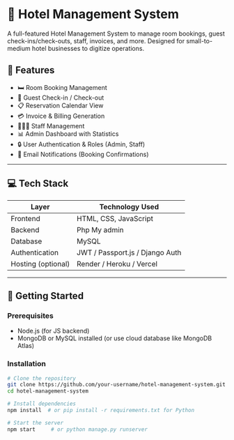 # 🏨 Hotel Management System

A full-featured Hotel Management System to manage room bookings, guest check-ins/check-outs, staff, invoices, and more. Designed for small-to-medium hotel businesses to digitize operations.

## 📌 Features

- 🛏️ Room Booking Management
- 👤 Guest Check-in / Check-out
- 📋 Reservation Calendar View
- 💳 Invoice & Billing Generation
- 🧑‍🤝‍🧑 Staff Management
- 📊 Admin Dashboard with Statistics
- 🔒 User Authentication & Roles (Admin, Staff)
- 📨 Email Notifications (Booking Confirmations)

---

## 💻 Tech Stack

| Layer         | Technology Used               |
|---------------|-------------------------------|
| Frontend      | HTML, CSS, JavaScript |
| Backend       | Php My admin |
| Database      |  MySQL  |
| Authentication| JWT / Passport.js / Django Auth |
| Hosting (optional) | Render / Heroku / Vercel |

---

## 🚀 Getting Started

### Prerequisites

- Node.js (for JS backend)
- MongoDB or MySQL installed (or use cloud database like MongoDB Atlas)

### Installation

```bash
# Clone the repository
git clone https://github.com/your-username/hotel-management-system.git
cd hotel-management-system

# Install dependencies
npm install  # or pip install -r requirements.txt for Python

# Start the server
npm start     # or python manage.py runserver
